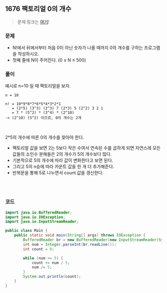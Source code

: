 ## 1676 팩토리얼 0의 개수
> 문제 링크는 [여기](https://www.acmicpc.net/problem/1676)!

### 문제
+ N!에서 뒤에서부터 처음 0이 아닌 숫자가 나올 때까지 0의 개수를 구하는 프로그램을 작성하시오.
+ 첫째 줄에 N이 주어진다. (0 ≤ N ≤ 500)

### 풀이
예시로 n=10 일 때 팩토리얼을 보자.
```
n = 10

n! = 10*9*8*7*6*5*4*3*2*1
   = (2*5) (3^3) (2^3) 7 (2*3) 5 (2^2) 3 2 1
   = 7 * (5^2) * (3^4) * (2^10)
-> (2^10) (5^2) 이므로, 0의 개수는 2개
```

<br>

2*5의 개수에 따른 0의 개수를 찾아야 한다.
+ 팩토리얼 값을 보면 2는 5보다 작은 수여서 연속된 수를 곱하게 되면 자연스레 모든 값들의 소인수 분해들은 2의 개수가 5의 개수보다 많다.
+ 기본적으로 5의 개수에 따라 값이 변화한다고 보면 된다.
+ 그리고 5의 n승에 따라 카운트 값을 한 개 더 추가해준다.
+ 반복문을 통해 5로 나누면서 count 값을 갱신한다.


<br><br>

### 코드
```java
import java.io.BufferedReader;
import java.io.IOException;
import java.io.InputStreamReader;

public class Main {
    public static void main(String[] args) throws IOException {
        BufferedReader br = new BufferedReader(new InputStreamReader(System.in));
        int num = Integer.parseInt(br.readLine());
        int count = 0;

        while (num >= 5) {
            count += num / 5;
            num /= 5;
        }
        System.out.println(count);
    }
}
```
